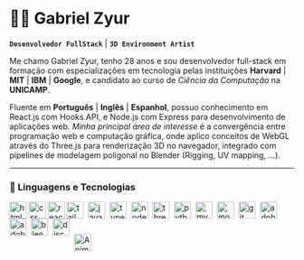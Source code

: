 # 👨‍💻 Gabriel Zyur

**`Desenvolvedor FullStack`** | **`3D Environment Artist`**

Me chamo Gabriel Zyur, tenho 28 anos e sou desenvolvedor full-stack em formação com especializações em tecnologia pelas instituições **Harvard** | **MIT** | **IBM** | **Google**, e candidato ao curso de *Ciência da Computação* na **UNICAMP**.

Fluente em **Português** | **Inglês** | **Espanhol**, possuo conhecimento em React.js com Hooks API, e Node.js com Express para desenvolvimento de aplicações web. *Minha principal área de interesse* é a convergência entre programação web e computação gráfica, onde aplico conceitos de WebGL através do Three.js para renderização 3D no navegador, integrado com pipelines de modelagem poligonal no Blender (Rigging, UV mapping, ...).

---

### 🤖 Linguagens e Tecnologias

  <img src="https://skillicons.dev/icons?i=html" align="left" style="padding-right: 1px;" width="30px" alt="html logo" />
  <img src="https://skillicons.dev/icons?i=css" align="left" style="padding-right: 1px;" width="30px" alt="css logo"  />
  <img src="https://skillicons.dev/icons?i=react" align="left" width="30px" alt="react logo"  />
  <img src="https://skillicons.dev/icons?i=tailwind" align="left" style="padding-right: 5px;" width="30px" alt="tailwindcss logo"  />
  <img src="https://skillicons.dev/icons?i=js" align="left" style="padding-right: 5px;" width="30px" alt="javascript logo"  />
  <img src="https://skillicons.dev/icons?i=ts" align="left" style="padding-right: 5px;" width="30px" alt="typescript logo"  />
  <img src="https://skillicons.dev/icons?i=nodejs" align="left" style="padding-right: 5px;" width="30px" alt="nodejs logo"  />
  <img src="https://skillicons.dev/icons?i=threejs" align="left" style="padding-right: 5px;" width="30px" alt="threejs logo"  />
  <img src="https://skillicons.dev/icons?i=py" align="left" style="padding-right: 5px;" width="30px" alt="python logo"  />
  <img src="https://skillicons.dev/icons?i=mysql" align="left" style="padding-right: 5px;" width="30px" alt="mysql logo"  />
  <img src="https://skillicons.dev/icons?i=mongodb" align="left" style="padding-right: 5px;" width="30px" alt="mongodb logo"  />
  <img src="https://skillicons.dev/icons?i=git" align="left" style="padding-right: 5px;" width="30px" alt="git logo"  />
  <img src="https://skillicons.dev/icons?i=ps" align="left" style="padding-right: 5px;" width="30px" alt="adobephotoshop logo"  />
  <img src="https://skillicons.dev/icons?i=ai" align="left" style="padding-right: 5px;" width="30px" alt="adobeillustrator logo"  />
  <img src="https://skillicons.dev/icons?i=blender" align="left" style="padding-right: 5px;" width="30px" alt="blender logo"  />
  <img src="https://skillicons.dev/icons?i=discord" align="left" style="padding-right: 5px;" width="30px" alt="discord logo"  />
</div>

<br/>
<br/>

###  

<p>
  <img 
    align="left" 
    alt="Animated Gif" 
    height="30" 
    style="padding-right: 10px;" 
    src="https://wallpaperaccess.com/full/831321.gif" 
  />
